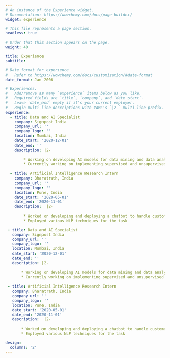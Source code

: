 ```yaml
---
# An instance of the Experience widget.
# Documentation: https://wowchemy.com/docs/page-builder/
widget: experience

# This file represents a page section.
headless: true

# Order that this section appears on the page.
weight: 40

title: Experience
subtitle:

# Date format for experience
#   Refer to https://wowchemy.com/docs/customization/#date-format
date_format: Jan 2006

# Experiences.
#   Add/remove as many `experience` items below as you like.
#   Required fields are `title`, `company`, and `date_start`.
#   Leave `date_end` empty if it's your current employer.
#   Begin multi-line descriptions with YAML's `|2-` multi-line prefix.
experience:
  - title: Data and AI Specialist
    company: Signpost India
    company_url: ''
    company_logo: ''
    location: Mumbai, India
    date_start: '2020-12-01'
    date_end: ''
    description: |2-
        
        * Working on developing AI models for data mining and data analytics applications
        * Currently working on implementing supervised and unsupervised models for event extraction from textual data
        
  - title: Artificial Intelligence Research Intern
    company: Bharatrath, India
    company_url: ''
    company_logo: ''
    location: Pune, India
    date_start: '2020-05-01'
    date_end: '2020-11-01'
    description:  |2-
           
        * Worked on developing and deploying a chatbot to handle customer orders, perform spellcheck and process quantities, and generate bills
        * Employed various NLP techniques for the task

 - title: Data and AI Specialist
   company: Signpost India
   company_url: ''
   company_logo: ''
   location: Mumbai, India
   date_start: '2020-12-01'
   date_end: ''
   description: |2-
      
       * Working on developing AI models for data mining and data analytics applications
       * Currently working on implementing supervised and unsupervised models for event extraction from textual data
      
 - title: Artificial Intelligence Research Intern
   company: Bharatrath, India
   company_url: ''
   company_logo: ''
   location: Pune, India
   date_start: '2020-05-01'
   date_end: '2020-11-01'
   description:  |2-
         
       * Worked on developing and deploying a chatbot to handle customer orders, perform spellcheck and process quantities, and generate bills
       * Employed various NLP techniques for the task

design:
  columns: '2'
---
```

